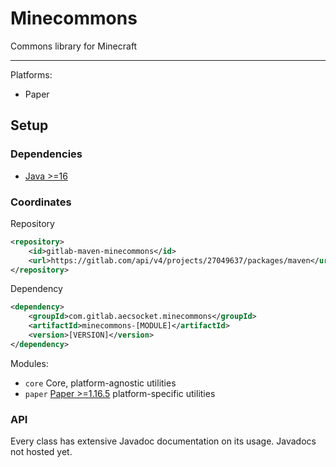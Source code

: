 # Minecommons

Commons library for Minecraft

---

Platforms:
* Paper

## Setup

### Dependencies

* [Java >=16](https://adoptopenjdk.net/?variant=openjdk16&jvmVariant=hotspot)

### Coordinates

Repository
```xml
<repository>
    <id>gitlab-maven-minecommons</id>
    <url>https://gitlab.com/api/v4/projects/27049637/packages/maven</url>
</repository>
```

Dependency
```xml
<dependency>
    <groupId>com.gitlab.aecsocket.minecommons</groupId>
    <artifactId>minecommons-[MODULE]</artifactId>
    <version>[VERSION]</version>
</dependency>
```

Modules:
* `core` Core, platform-agnostic utilities
* `paper` [Paper >=1.16.5](https://papermc.io/) platform-specific utilities

### API

Every class has extensive Javadoc documentation on its usage. Javadocs not hosted yet.
